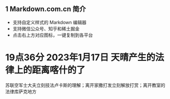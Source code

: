 
## 1 Markdown.com.cn 简介

- 支持自定义样式的 Markdown 编辑器
- 支持微信公众号、知乎和稀土掘金
- 点击右上方对应图标，一键复制到各平台  
 # 19点36分 2023年1月17日 天晴产生的法律上的距离喀什的了 
 苏联空军士大夫立刻技法卢卡斯的理解；离开家撒打发立刻解放打赏；离开教室的法律库萨克地方
